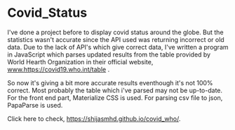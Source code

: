 # Covid_Status

I've done a project before to display covid status around the globe. But the statistics wasn't accurate since the API used was returning incorrect or old data.
Due to the lack of API's which give correct data, I've written a program in JavaScript which parses updated results from the table provided by World Hearth Organization in their official website, www.https://covid19.who.int/table .

So now it's giving a bit more accurate results eventhough it's not 100% correct. Most probably the table which i've parsed may not be up-to-date.
For the front end part, Materialize CSS is used. For parsing csv file to json, PapaParse is used.

Click here to check, https://shijasmhd.github.io/covid_who/.
